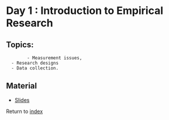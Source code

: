 # Day 1 : Introduction to Empirical Research

## Topics:
			- Measurement issues, 
      - Research designs
      - Data collection.

## Material

- [Slides](https://docs.google.com/presentation/d/1Bf1wNkadRVeN24x82eG2RN-FkNIxg0SAr1e0CNC2wE8/edit#slide=id.g315d102d016_0_1045)


Return to [index](index.md)
